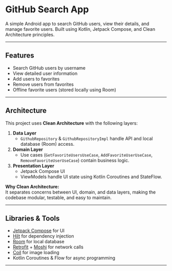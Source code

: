 # GitHub Search App

A simple Android app to search GitHub users, view their details, and manage favorite users. Built using Kotlin, Jetpack Compose, and Clean Architecture principles.

---

## Features

- Search GitHub users by username
- View detailed user information
- Add users to favorites
- Remove users from favorites
- Offline favorite users (stored locally using Room)

---

## Architecture

This project uses **Clean Architecture** with the following layers:

1. **Data Layer**  
   - `GithubRepository` & `GithubRepositoryImpl` handle API and local database (Room) access.
2. **Domain Layer**  
   - Use cases (`GetFavoriteUsersUseCase`, `AddFavoriteUserUseCase`, `RemoveFavoriteUserUseCase`) contain business logic.
3. **Presentation Layer**  
   - Jetpack Compose UI  
   - ViewModels handle UI state using Kotlin Coroutines and StateFlow.

**Why Clean Architecture:**  
It separates concerns between UI, domain, and data layers, making the codebase modular, testable, and easy to maintain.

---

## Libraries & Tools

- [Jetpack Compose](https://developer.android.com/jetpack/compose) for UI
- [Hilt](https://dagger.dev/hilt/) for dependency injection
- [Room](https://developer.android.com/jetpack/androidx/releases/room) for local database
- [Retrofit](https://square.github.io/retrofit/) + [Moshi](https://github.com/square/moshi) for network calls
- [Coil](https://coil-kt.github.io/coil/) for image loading
- Kotlin Coroutines & Flow for async programming

---

